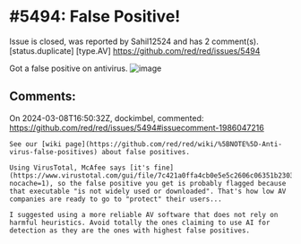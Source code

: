 
#5494: False Positive!
================================================================================
Issue is closed, was reported by Sahil12524 and has 2 comment(s).
[status.duplicate] [type.AV]
<https://github.com/red/red/issues/5494>

Got a false positive on antivirus.
![image](https://github.com/red/red/assets/42999635/6145c797-9f34-4470-958c-2582c26857b9)



Comments:
--------------------------------------------------------------------------------

On 2024-03-08T16:50:32Z, dockimbel, commented:
<https://github.com/red/red/issues/5494#issuecomment-1986047216>

    See our [wiki page](https://github.com/red/red/wiki/%5BNOTE%5D-Anti-virus-false-positives) about false positives.
    
    Using VirusTotal, McAfee says [it's fine](https://www.virustotal.com/gui/file/7c421a0ffa4cb0e5e5c2606c06351b23034770c7f091e225e4ef773053f1e8c5?nocache=1), so the false positive you get is probably flagged because that executable "is not widely used or downloaded". That's how low AV companies are ready to go to "protect" their users...
    
    I suggested using a more reliable AV software that does not rely on harmful heuristics. Avoid totally the ones claiming to use AI for detection as they are the ones with highest false positives.

